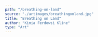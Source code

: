 ```yaml
---
path: "/breathing-on-land"
source: "./artimages/breathingonland.jpg"
title: "Breathing on Land"
author: "Kimia Ferdowsi Kline"
type: "Art"
---
```

